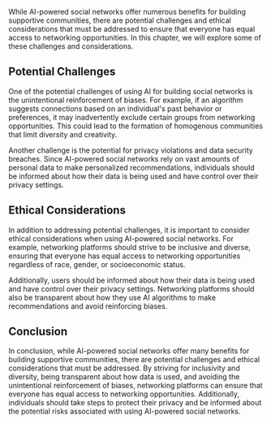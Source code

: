 
While AI-powered social networks offer numerous benefits for building supportive communities, there are potential challenges and ethical considerations that must be addressed to ensure that everyone has equal access to networking opportunities. In this chapter, we will explore some of these challenges and considerations.

Potential Challenges
--------------------

One of the potential challenges of using AI for building social networks is the unintentional reinforcement of biases. For example, if an algorithm suggests connections based on an individual's past behavior or preferences, it may inadvertently exclude certain groups from networking opportunities. This could lead to the formation of homogenous communities that limit diversity and creativity.

Another challenge is the potential for privacy violations and data security breaches. Since AI-powered social networks rely on vast amounts of personal data to make personalized recommendations, individuals should be informed about how their data is being used and have control over their privacy settings.

Ethical Considerations
----------------------

In addition to addressing potential challenges, it is important to consider ethical considerations when using AI-powered social networks. For example, networking platforms should strive to be inclusive and diverse, ensuring that everyone has equal access to networking opportunities regardless of race, gender, or socioeconomic status.

Additionally, users should be informed about how their data is being used and have control over their privacy settings. Networking platforms should also be transparent about how they use AI algorithms to make recommendations and avoid reinforcing biases.

Conclusion
----------

In conclusion, while AI-powered social networks offer many benefits for building supportive communities, there are potential challenges and ethical considerations that must be addressed. By striving for inclusivity and diversity, being transparent about how data is used, and avoiding the unintentional reinforcement of biases, networking platforms can ensure that everyone has equal access to networking opportunities. Additionally, individuals should take steps to protect their privacy and be informed about the potential risks associated with using AI-powered social networks.
